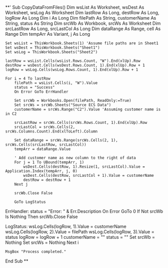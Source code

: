 
**' 
Sub CopyDataFromFiles()
    Dim wsList As Worksheet, wsDest As Worksheet, wsLog As Worksheet
    Dim lastRow As Long, destRow As Long, logRow As Long
    Dim i As Long
    Dim filePath As String, customerName As String, status As String
    Dim srcWb As Workbook, srcWs As Worksheet
    Dim srcLastRow As Long, srcLastCol As Long
    Dim dataRange As Range, cell As Range
    Dim tempArr As Variant, j As Long

    Set wsList = ThisWorkbook.Sheets(1) 'Assume file paths are in Sheet1
    Set wsDest = ThisWorkbook.Sheets("Sheet1")
    Set wsLog = ThisWorkbook.Sheets("Sheet2")

    lastRow = wsList.Cells(wsList.Rows.Count, "W").End(xlUp).Row
    destRow = wsDest.Cells(wsDest.Rows.Count, 1).End(xlUp).Row + 1
    logRow = wsLog.Cells(wsLog.Rows.Count, 1).End(xlUp).Row + 1

    For i = 4 To lastRow
        filePath = wsList.Cells(i, "W").Value
        status = "Success"
        On Error GoTo ErrHandler

        Set srcWb = Workbooks.Open(filePath, ReadOnly:=True)
        Set srcWs = srcWb.Sheets("Source ECS Data")
        customerName = srcWs.Range("C2").Value 'Assuming customer name is in C2

        srcLastRow = srcWs.Cells(srcWs.Rows.Count, 1).End(xlUp).Row
        srcLastCol = srcWs.Cells(2, srcWs.Columns.Count).End(xlToLeft).Column

        Set dataRange = srcWs.Range(srcWs.Cells(2, 1), srcWs.Cells(srcLastRow, srcLastCol))
        tempArr = dataRange.Value

        ' Add customer name as new column to the right of data
        For j = 1 To UBound(tempArr, 1)
            wsDest.Cells(destRow, 1).Resize(1, srcLastCol).Value = Application.Index(tempArr, j, 0)
            wsDest.Cells(destRow, srcLastCol + 1).Value = customerName
            destRow = destRow + 1
        Next j

        srcWb.Close False

        GoTo LogStatus

ErrHandler:
        status = "Error: " & Err.Description
        On Error GoTo 0
        If Not srcWb Is Nothing Then srcWb.Close False

LogStatus:
        wsLog.Cells(logRow, 1).Value = customerName
        wsLog.Cells(logRow, 2).Value = filePath
        wsLog.Cells(logRow, 3).Value = status
        logRow = logRow + 1
        customerName = ""
        status = ""
        Set srcWb = Nothing
        Set srcWs = Nothing
    Next i

    MsgBox "Process completed."
End Sub
**
